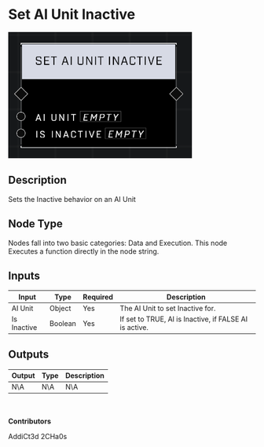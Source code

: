 # Set AI Unit Inactive
![alt text](../../../.gitbook/assets/set-ai-unit-inactive.png)

## Description
Sets the Inactive behavior on an AI Unit

## Node Type
Nodes fall into two basic categories: Data and Execution. This node Executes a function directly in the node string.

## Inputs
| Input            | Type             | Required | Description												    |
|------------------|------------------|----------|--------------------------------------------------------------|
| AI Unit | Object | Yes | The AI Unit to set Inactive for.|
| Is Inactive | Boolean | Yes | If set to TRUE, AI is Inactive, if FALSE AI is active.

## Outputs
| Output           | Type             | Description												     |
|------------------|------------------|--------------------------------------------------------------|
| N\A | N\A | N\A |

\
\
**Contributors**

AddiCt3d 2CHa0s